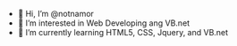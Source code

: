 - 👋 Hi, I’m @notnamor
- 👀 I’m interested in Web Developing ang VB.net
- 🌱 I’m currently learning HTML5, CSS, Jquery, and VB.net

<!---
notnamor/notnamor is a ✨ special ✨ repository because its `README.md` (this file) appears on your GitHub profile.
You can click the Preview link to take a look at your changes.
--->
